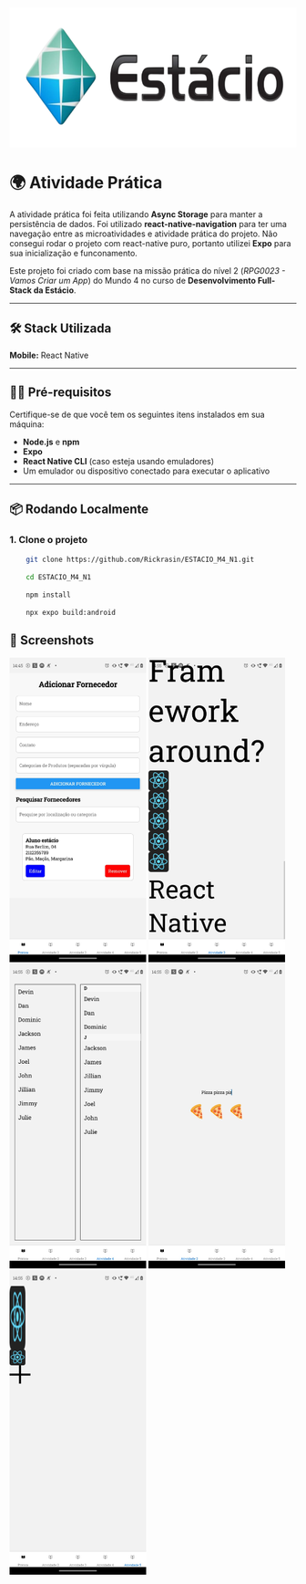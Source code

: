 <img src="./images/estacio.png" width="980" height="245"/>

# 🌍 Atividade Prática

A atividade prática foi feita utilizando **Async Storage** para manter a persistência de dados. Foi utilizado **react-native-navigation** para ter uma navegação entre as microatividades e atividade prática do projeto. Não consegui rodar o projeto com react-native puro, portanto utilizei **Expo** para sua inicialização e funconamento.

Este projeto foi criado com base na missão prática do nível 2 (_RPG0023 - Vamos Criar um App_) do Mundo 4 no curso de **Desenvolvimento Full-Stack da Estácio**.

---

## 🛠️ Stack Utilizada

**Mobile:** React Native

---

## 🧑‍💻 Pré-requisitos

Certifique-se de que você tem os seguintes itens instalados em sua máquina:

- **Node.js** e **npm**
- **Expo**
- **React Native CLI** (caso esteja usando emuladores)
- Um emulador ou dispositivo conectado para executar o aplicativo

---

## 📦 Rodando Localmente

### 1. Clone o projeto

```bash
    git clone https://github.com/Rickrasin/ESTACIO_M4_N1.git
```

```bash
    cd ESTACIO_M4_N1
```

```bash
    npm install
```

```
    npx expo build:android
```

## 📸 Screenshots

<img src="./images/Screenshot01.jpeg" width="240px" />
<img src="./images/Screenshot02.jpeg" width="240px" />
<img src="./images/Screenshot03.jpeg" width="240px" />
<img src="./images/Screenshot04.jpeg" width="240px" />
<img src="./images/Screenshot05.jpeg" width="240px" />
